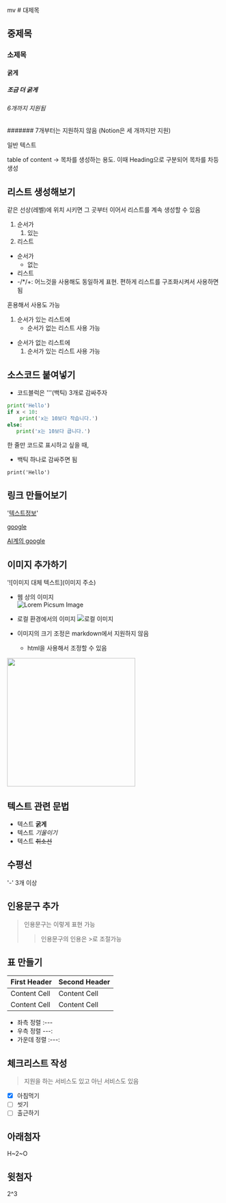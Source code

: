 mv # 대제목
## 중제목
### 소제목
#### 굵게
##### 조금 더 굵게
###### 6개까지 지원됨
####### 7개부터는 지원하지 않음
(Notion은 세 개까지만 지원)

일반 텍스트

table of content -> 목차를 생성하는 용도. 이때 Heading으로 구분되어 목차를 차등 생성



## 리스트 생성해보기
같은 선상(레벨)에 위치 시키면 그 곳부터 이어서 리스트를 계속 생성할 수 있음


1. 순서가
   1. 있는
2. 리스트

- 순서가
   - 없는
- 리스트
- -/*/+: 어느것을 사용해도 동일하게 표현. 편하게 리스트를 구조화시켜서 사용하면 됨  


혼용해서 사용도 가능
1. 순서가 있는 리스트에
   - 순서가 없는 리스트 사용 가능
- 순서가 없는 리스트에
   1. 순서가 있는 리스트 사용 가능


## 소스코드 붙여넣기 
- 코드블럭은 '''(백틱) 3개로 감싸주자

```python
print('Hello')
if x < 10:
    print('x는 10보다 작습니다.')
else:
   print('x는 10보다 큽니다.')
```

한 줄만 코드로 표시하고 싶을 때,
- 백틱 하나로 감싸주면 됨

`print('Hello')`

## 링크 만들어보기
'[텍스트정보](링크)'

[google](https://google.com)  

[AI계의 google](https://www.perplexity.ai/)

## 이미지 추가하기
'![이미지 대체 텍스트](이미지 주소)  

- 웹 상의 이미지  
![Lorem Picsum Image](https://picsum.photos/id/237/200/300)
  

- 로컬 환경에서의 이미지
![로컬 이미지](0711_DAY2\\img.jpg)
- 이미지의 크기 조정은 markdown에서 지원하지 않음
   - html을 사용해서 조정할 수 있음  
<img src='0711_DAY2\img.jpg' width='300'>

## 텍스트 관련 문법

* 텍스트 **굵게**
* 텍스트 *기울이기*
* 텍스트 ~~취소선~~  

## 수평선
'-' 3개 이상

## 인용문구 추가
> 인용문구는 이렇게 표현 가능
>> 인용문구의 인용은 >로 조절가능

## 표 만들기
| First Header  | Second Header |
| ------------- | ------------- |
| Content Cell  | Content Cell  |
| Content Cell  | Content Cell  |

- 좌측 정렬 :--- 
- 우측 정렬 ---:
- 가운데 정렬 :---:

## 체크리스트 작성
> 지원을 하는 서비스도 있고 아닌 서비스도 있음  

-[x] 아침먹기  
-[ ] 씻기  
-[ ] 출근하기

## 아래첨자
H~2~O

## 윗첨자
2^3